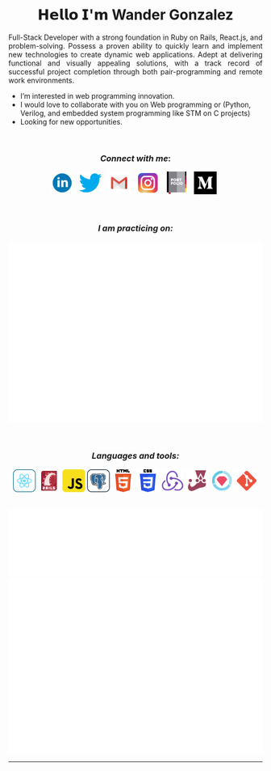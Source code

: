 <h1 align="center">𝗛𝗲𝗹𝗹𝗼 𝗜'𝗺 Wander Gonzalez</h1>

<p align="justify"> Full-Stack Developer with a strong foundation in Ruby on Rails, React.js, and problem-solving. Possess a proven ability to quickly learn and implement new technologies to create dynamic web applications. Adept at delivering functional and visually appealing solutions, with a track record of successful project completion through both pair-programming and remote work environments.</p>

-  I’m interested in web programming innovation.
- I would love to collaborate with you on Web programming or (Python, Verilog, and embedded system programming like STM on C projects)
- Looking for new opportunities. 

    
&nbsp;<h3 align="center">*Connect with me*:</h3> 

<div align="center">
    
[<img alt="LinkedIn" width="45px" src="assets/linkedin.svg">](https://www.linkedin.com/in/wander-gonzalez/) &nbsp; 
[<img alt="Twitter" width="45px" src="assets/twitter.svg">](https://twitter.com/wanderklk1) &nbsp; 
[<img alt="Gmail" width="45px" src="assets/gmail.svg">](mailto://wandergonzalez0@hotmail.com) &nbsp; 
[<img alt="Instagram" width="45px" src="assets/insta.svg">](https://www.instagram.com/wander_acg/) &nbsp; 
[<img alt="Portfolio" width="45px" src="assets/portfolio.svg">](https://wander-portfolio.netlify.app/) &nbsp;
[<img alt="Medium" width="45px" src="assets/medium-svgrepo-com.svg">](https://medium.com/@wandergonzalez0) &nbsp; 
    
</div>

&nbsp;<h3 align="center">*I am practicing on:*</h3>

<div align="center">
    
![Metrics](/metrics.plugin.leetcode.svg)
    
</div>

&nbsp;<h3 align="center">*Languages and tools:*</h3>

<div align="center">
    <img alt="React.js" height="45px" src="assets/react.svg">
    <img alt="Rails" width="45px" src="assets/rails.svg">
    <img alt="javascript" width="45px" src="assets/javascript.svg">
    <img alt="postgresql" width="45px" src="assets/postgresql.svg">
    <img alt="html-5" width="45px" src="assets/html-5.svg">
    <img alt="CSS 3" width="45px" src="assets/css-3.svg">
    <img alt="Redux" width="45px" src="assets/redux.svg">
    <img alt="Jest" width="45px" src="assets/jest.svg">
    <img alt="Rspec" width="45px" src="assets/rspec.svg">
    <img alt="Git" width="45px" src="assets/git.svg">
</div>
    
<br>

<div align="center">
    
![Full Yeat](/metrics.plugin.achievements.compact.svg) 
![Metrics](/metrics.plugin.isocalendar.fullyear.svg)
    
</div>

<!-- 
&nbsp;<h3 align="center">*GitHub stats:*</h3>

<p align="center">
    
<img align="center" src="https://github-readme-stats.vercel.app/api?username=wandergithub&show_icons=true&theme=tokyonight" alt="wandergithub" width="500" /> 
    
</p> -->

---

<!---
wandergithub/wandergithub is a ✨ special ✨ repository because its `README.md` (this file) appears on your GitHub profile.
You can click the Preview link to take a look at your changes.
--->
